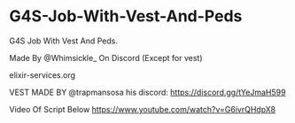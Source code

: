 # G4S-Job-With-Vest-And-Peds
G4S Job With Vest And Peds.

Made By @Whimsickle_ On Discord (Except for vest)


elixir-services.org

VEST MADE BY @trapmansosa
his discord: https://discord.gg/tYeJmaH599


Video Of Script Below
https://www.youtube.com/watch?v=G6ivrQHdpX8 
